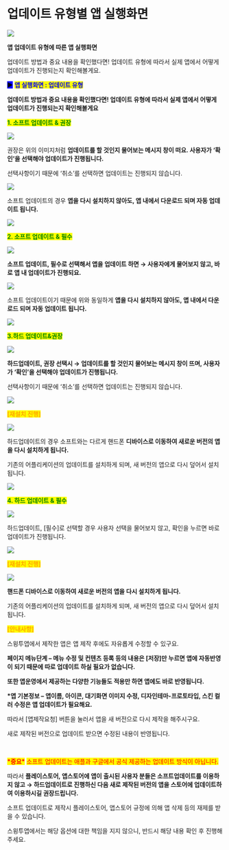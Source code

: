 # 업데이트 유형별 앱 실행화면

![](https://wp.swing2app.co.kr/wp-content/uploads/2018/09/%EC%95%B1%EC%97%85%EB%8D%B0%EC%9D%B4%ED%8A%B8%EC%95%B1%EC%8B%A4%ED%96%89.png)

**앱 업데이트 유형에 따른 앱 실행화면**

업데이트 방법과 중요 내용을 확인했다면!  업데이트 유형에 따라서 실제 앱에서 어떻게 업데이트가 진행되는지 확인해볼게요.



<mark style="background-color:blue;">**▶**</mark> <mark style="color:blue;">**앱 실행화면 : 업데이트 유형**</mark>

**업데이트 방법과 중요 내용을 확인했다면! 업데이트 유형에 따라서 실제 앱에서 어떻게 업데이트가 진행되는지 확인해볼게요**



<mark style="color:green;">**1. 소프트 업데이트 & 권장**</mark>

![](https://wp.swing2app.co.kr/wp-content/uploads/2018/09/%EC%97%85%EB%8D%B0%EC%9D%B4%ED%8A%B8%EC%9C%A0%ED%98%951-1.png)

권장은 위의 이미지처럼 **업데이트를 할 것인지 물어보는 메시지 창이 떠요. 사용자가 ‘확인’을 선택해야 업데이트가 진행됩니다.**

선택사항이기 때문에 ‘취소’를 선택하면 업데이트는 진행되지 않습니다.



![](https://wp.swing2app.co.kr/wp-content/uploads/2018/09/%EC%97%85%EB%8D%B0%EC%9D%B4%ED%8A%B8%EC%9C%A0%ED%98%956-1.png)

소프트 업데이트의 경우 **앱을 다시 설치하지 않아도, 앱 내에서 다운로드 되며 자동 업데이트 됩니다.**

![](https://wp.swing2app.co.kr/wp-content/uploads/2018/09/%EC%A4%841.png)

<mark style="color:green;">**2. 소프트 업데이트 & 필수**</mark>

![](https://wp.swing2app.co.kr/wp-content/uploads/2018/09/%EC%97%85%EB%8D%B0%EC%9D%B4%ED%8A%B8%EC%9C%A0%ED%98%952-1.png)

**소프트 업데이트, 필수로 선택해서 앱을 업데이트 하면 → 사용자에게 물어보지 않고, 바로 앱 내 업데이트가 진행되요.**



![](https://wp.swing2app.co.kr/wp-content/uploads/2018/09/%EC%97%85%EB%8D%B0%EC%9D%B4%ED%8A%B8%EC%9C%A0%ED%98%956-1.png)

소프트 업데이트이기 때문에 위와 동일하게 **앱을 다시 설치하지 않아도, 앱 내에서 다운로드 되며 자동 업데이트 됩니다.**

![](https://wp.swing2app.co.kr/wp-content/uploads/2018/09/%EC%A4%841.png)

<mark style="color:green;">**3.하드 업데이트&권장**</mark>

![](https://wp.swing2app.co.kr/wp-content/uploads/2018/09/%EC%97%85%EB%8D%B0%EC%9D%B4%ED%8A%B8%EC%9C%A0%ED%98%953-1.png)

**하드업데이트, 권장 선택시 →  업데이트를 할 것인지 물어보는 메시지 창이 뜨며, 사용자가 ‘확인’을 선택해야 업데이트가 진행됩니다.**

선택사항이기 때문에 ‘취소’를 선택하면 업데이트는 진행되지 않습니다.

![](https://wp.swing2app.co.kr/wp-content/uploads/2018/09/%ED%99%94%EC%82%B4%ED%91%9C-2.png)

<mark style="color:orange;">**\[재설치 진행]**</mark>

![](https://wp.swing2app.co.kr/wp-content/uploads/2018/09/%EC%97%85%EB%8D%B0%EC%9D%B4%ED%8A%B8%EC%9C%A0%ED%98%9511.png)

하드업데이트의 경우 소프트와는 다르게 핸드폰 **디바이스로 이동하여 새로운 버전의 앱을 다시 설치하게 됩니다.**

기존의 어플리케이션의 업데이트를 설치하게 되며, 새 버전의 앱으로 다시 덮어서 설치됩니다.

![](https://wp.swing2app.co.kr/wp-content/uploads/2018/09/%EC%A4%841.png)

<mark style="color:green;">**4. 하드 업데이트 & 필수**</mark>

![](https://wp.swing2app.co.kr/wp-content/uploads/2018/09/%EC%97%85%EB%8D%B0%EC%9D%B4%ED%8A%B8%EC%9C%A0%ED%98%954-1.png)

하드업데이트, \[필수]로 선택할 경우 사용자 선택을 물어보지 않고, 확인을 누르면 바로 업데이트가 진행됩니다.

![](https://wp.swing2app.co.kr/wp-content/uploads/2018/09/%ED%99%94%EC%82%B4%ED%91%9C-2.png)

<mark style="color:orange;">**\[재설치 진행]**</mark>

![](https://wp.swing2app.co.kr/wp-content/uploads/2018/09/%EC%97%85%EB%8D%B0%EC%9D%B4%ED%8A%B8%EC%9C%A0%ED%98%9511.png)

**핸드폰 디바이스로 이동하여 새로운 버전의 앱을 다시 설치하게 됩니다.**

기존의 어플리케이션의 업데이트를 설치하게 되며, 새 버전의 앱으로 다시 덮어서 설치됩니다.



<mark style="color:orange;">**\[안내사항]**</mark>

스윙투앱에서 제작한 앱은 앱 제작 후에도 자유롭게 수정할 수 있구요.

**페이지 메뉴단계 – 메뉴 수정 및 컨텐츠 등록 등의 내용은 \[저장]만 누르면 앱에 자동반영이 되기 때문에 따로 업데이트 하실 필요가 없습니다.**

**또한 앱운영에서 제공하는 다양한 기능들도 적용만 하면 앱에도 바로 반영됩니다.**

**\*앱 기본정보 – 앱이름, 아이콘, 대기화면 이미지 수정, 디자인테마-프로토타입, 스킨 컬러 수정은 앱 업데이트가 필요해요.**

따라서 \[앱제작요청] 버튼을 눌러서 앱을 새 버전으로 다시 제작을 해주시구요.

새로 제작된 버전으로 업데이트 받으면 수정된 내용이 반영됩니다.

​

<mark style="color:red;">**\*중요\***</mark> <mark style="color:red;"></mark><mark style="color:red;">소프트 업데이트는 애플과 구글에서 공식 제공하는 업데이트 방식이 아닙니다.</mark>

따라서 **플레이스토어, 앱스토어에 앱이 출시된 사용자 분들은 소프트업데이트를 이용하지 않고 → 하드업데이트로 진행하신 다음 새로 제작된 버전의 앱을 스토어에 업데이트하여 이용하시길 권장드립니다.**

소프트 업데이트로 제작시 플레이스토어, 앱스토어 규정에 의해 앱 삭제 등의 재제를 받을 수 있습니다.

스윙투앱에서는 해당 옵션에 대한 책임을 지지 않으니, 반드시 해당 내용 확인 후 진행해주세요.

